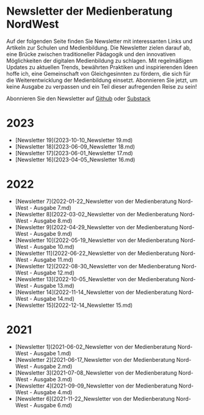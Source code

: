 # Newsletter der Medienberatung NordWest

Auf der folgenden Seite finden Sie Newsletter mit interessanten Links und Artikeln zur Schulen und Medienbildung. Die Newsletter zielen darauf ab, eine Brücke zwischen traditioneller Pädagogik und den innovativen Möglichkeiten der digitalen Medienbildung zu schlagen. Mit regelmäßigen Updates zu aktuellen Trends, bewährten Praktiken und inspirierenden Ideen hoffe ich, eine Gemeinschaft von Gleichgesinnten zu fördern, die sich für die Weiterentwicklung der Medienbildung einsetzt. Abonnieren Sie jetzt, um keine Ausgabe zu verpassen und ein Teil dieser aufregenden Reise zu sein!

Abonnieren Sie den Newsletter auf [Github](https://github.com/ChristianHaake/NewsletterMB-NW) oder [Substack](https://medienberatungnordwest.substack.com/publish/posts)

# 2023
- [Newsletter 19](2023-10-10_Newsletter 19.md)
- [Newsletter 18](2023-06-09_Newsletter 18.md)
- [Newsletter 17](2023-06-01_Newsletter 17.md)
- [Newsletter 16](2023-04-05_Newsletter 16.md)

# 2022
- [Newsletter 7](2022-01-22_Newsletter von der Medienberatung Nord-West - Ausgabe 7.md)
- [Newsletter 8](2022-03-02_Newsletter von der Medienberatung Nord-West - Ausgabe 8.md)
- [Newsletter 9](2022-04-29_Newsletter von der Medienberatung Nord-West - Ausgabe 9.md)
- [Newsletter 10](2022-05-19_Newsletter von der Medienberatung Nord-West - Ausgabe 10.md)
- [Newsletter 11](2022-06-22_Newsletter von der Medienberatung Nord-West - Ausgabe 11.md)
- [Newsletter 12](2022-08-30_Newsletter von der Medienberatung Nord-West - Ausgabe 12.md)
- [Newsletter 13](2022-10-05_Newsletter von der Medienberatung Nord-West - Ausgabe 13.md)
- [Newsletter 14](2022-11-14_Newsletter von der Medienberatung Nord-West - Ausgabe 14.md)
- [Newsletter 15](2022-12-14_Newsletter 15.md)

# 2021
- [Newsletter 1](2021-06-02_Newsletter von der Medienberatung Nord-West - Ausgabe 1.md)
- [Newsletter 2](2021-06-17_Newsletter von der Medienberatung Nord-West - Ausgabe 2.md)
- [Newsletter 3](2021-07-08_Newsletter von der Medienberatung Nord-West - Ausgabe 3.md)
- [Newsletter 4](2021-09-09_Newsletter von der Medienberatung Nord-West - Ausgabe 4.md)
- [Newsletter 6](2021-11-22_Newsletter von der Medienberatung Nord-West - Ausgabe 6.md)